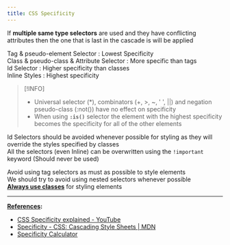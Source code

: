 ```yaml
---
title: CSS Specificity
---
```


If **multiple same type selectors** are used and they have conflicting attributes then the one that is last in the cascade is will be applied 

Tag & pseudo-element Selector : Lowest Specificity  
Class & pseudo-class & Attribute Selector : More specific than tags  
Id Selector : Higher specificity than classes  
Inline Styles : Highest specificity

 > [!INFO]
 > * Universal selector (\*), combinators (+, >, ~, ' ', ||) and negation pseudo-class (:not()) have no effect on specificity
 > * When using **`:is()`** selector the element with the highest specificity becomes the specificity for all of the other elements

Id Selectors should be avoided whenever possible for styling as they will override the styles specified by classes  
All the selectors (even Inline) can be overwritten using the `!important` keyword (Should never be used)

Avoid using tag selectors as must as possible to style elements  
We should try to avoid using nested selectors whenever possible  
**<u>Always use classes</u>** for styling elements

---

**<u>References</u>:**

* [CSS Specificity explained - YouTube](https://www.youtube.com/watch?v=c0kfcP_nD9E)
* [Specificity - CSS: Cascading Style Sheets | MDN](https://developer.mozilla.org/en-US/docs/Web/CSS/Specificity)
* [Specificity Calculator](https://specificity.keegan.st/)
